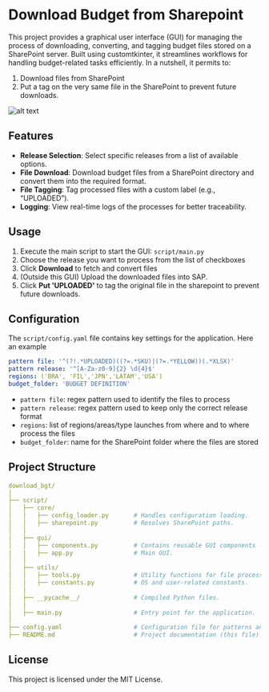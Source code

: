 # Download Budget from Sharepoint

This project provides a graphical user interface (GUI) for managing the process of downloading, converting, and tagging budget files stored on a SharePoint server. Built using customtkinter, it streamlines workflows for handling budget-related tasks efficiently. In a nutshell, it permits to:

1. Download files from SharePoint
2. Put a tag on the very same file in the SharePoint to prevent future downloads.

![alt text](image.png)

## Features

- **Release Selection**: Select specific releases from a list of available options.
- **File Download**: Download budget files from a SharePoint directory and convert them into the required format.
- **File Tagging**: Tag processed files with a custom label (e.g., “UPLOADED”).
- **Logging**: View real-time logs of the processes for better traceability.


## Usage

1. Execute the main script to start the GUI: `script/main.py`
2. Choose the release you want to process from the list of checkboxes
3. Click **Download** to fetch and convert files
4. (Outside this GUI) Upload the downloaded files into SAP.
5. Click **Put 'UPLOADED'** to tag the original file in the sharepoint to prevent future downloads.

## Configuration
The `script/config.yaml` file contains key settings for the application. Here an example
```yaml
pattern file: '^(?!.*UPLOADED)((?=.*SKU)|(?=.*YELLOW))(.*XLSX)'
pattern release: '^[A-Za-z0-9]{2} \d{4}$'
regions: ('BRA', 'FIL','JPN','LATAM','USA')
budget_folder: 'BUDGET DEFINITION'
```

- `pattern file`: regex  pattern used to identify the files to process
- `pattern release`: regex pattern used to keep only the correct release format
- `regions`: list of regions/areas/type launches from where and to where process the files
- `budget_folder`: name for the SharePoint folder where the files are stored

## Project Structure

```yaml
download_bgt/
│
├── script/
│   ├── core/
│   │   ├── config_loader.py       # Handles configuration loading.
│   │   ├── sharepoint.py          # Resolves SharePoint paths.
│   │
│   ├── gui/
│   │   ├── components.py          # Contains reusable GUI components like checkboxes.
|   |   ├── app.py                 # Main GUI.
│   │
│   ├── utils/
│   │   ├── tools.py               # Utility functions for file processing.
│   │   ├── constants.py           # OS and user-related constants.
│   │
│   ├── __pycache__/               # Compiled Python files.
│   │
│   ├── main.py                    # Entry point for the application.
│
├── config.yaml                    # Configuration file for patterns and paths.
├── README.md                      # Project documentation (this file).
```


## License

This project is licensed under the MIT License.